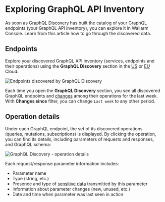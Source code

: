 # Exploring GraphQL API Inventory

As soon as [GraphQL Discovery](overview.md) has built the catalog of your GraphQL endpoints (your GraphQL API inventory), you can explore it in Wallarm Console. Learn from this article how to go through the discovered data.

## Endpoints

Explore your discovered GraphQL API inventory (services, endpoints and their operations) using the **GraphQL Discovery** section in the [US](https://us1.my.wallarm.com/api-discovery) or [EU](https://my.wallarm.com/api-discovery) Cloud.

![Endpoints discovered by GraphQL Discovery](../images/about-wallarm-waf/graphql-discovery/graphql-discovery.png)

Each time you open the **GraphQL Discovery** section, you see all discovered GraphQL endpoints and [changes](overview.md#tracking-changes) among their operations for the last week. With **Changes since** filter, you can change `Last week` to any other period.

## Operation details

Under each GraphQL endpoint, the set of its discovered operations (queries, mutations, subscriptions) is displayed. By clicking the operation, you can find its details, including parameters of requests and responses, and GraphQL schema:

![GraphQL Discovery - operation details](../images/about-wallarm-waf/graphql-discovery/graphql-discovery-operation-details.png)

Each request/response parameter information includes:

* Parameter name
* Type (string, etc.)
* Presence and type of [sensitive data](overview.md#sensitive-data) transmitted by this parameter
* Information about parameter changes (new, unused, etc.)
* Date and time when parameter was last seen in action
